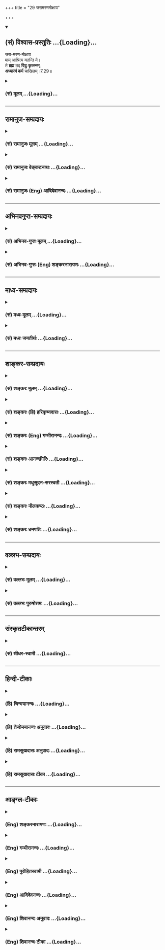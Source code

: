 +++
title = "29 जरामरणमोक्षाय"

+++
<div class="js_include" newlevelforh1="2" title="(सं) विश्वास-प्रस्तुतिः" unfilled url="/mahAbhAratam/vyAsaH/shlokashaH/06-bhIShma-parva/03-bhagavad-gItA-parva/saMskRtam/vishvAsa-prastutiH/07_jnAna-vijnAna-yogaH/29_jarAmaraNamoxAya.md">
<details open><summary><h2>(सं) विश्वास-प्रस्तुतिः ...{Loading}...</h2></summary>

जरा-मरण-मोक्षाय  
माम् आश्रित्य यतन्ति ये।  
ते **ब्रह्म** तद् **विदुः कृत्स्नम्**,  
**अध्यात्मं कर्म** चाखिलम्॥7.29॥
</details>
</div>
<div class="js_include collapsed" newlevelforh1="3" title="(सं) मूलम्" unfilled url="/mahAbhAratam/vyAsaH/shlokashaH/06-bhIShma-parva/03-bhagavad-gItA-parva/saMskRtam/mUlam/07_jnAna-vijnAna-yogaH/29_jarAmaraNamoxAya.md">
<details><summary><h3>(सं) मूलम् ...{Loading}...</h3></summary>

जरामरणमोक्षाय मामाश्रित्य यतन्ति ये।  
ते ब्रह्म तद्विदुः कृत्स्नमध्यात्मं कर्म चाखिलम्।।7.29।।
</details>
</div>


_________________
## रामानुज-सम्प्रदायः
<div class="js_include collapsed" newlevelforh1="3" title="(सं) रामानुजः मूलम्" unfilled url="/mahAbhAratam/vyAsaH/shlokashaH/06-bhIShma-parva/03-bhagavad-gItA-parva/saMskRtam/rAmAnujaH/mUlam/07_jnAna-vijnAna-yogaH/29_jarAmaraNamoxAya.md">
<details><summary><h3>(सं) रामानुजः मूलम् ...{Loading}...</h3></summary>

।।7.29।।**जरामरणमोक्षाय** प्रकृतिवियुक्तात्मस्वरूपदर्शनाय **माम्
आश्रित्य ये** यतन्ते **ते तद् ब्रह्म विदुः अध्यात्मं** च **कृत्स्नं
विदुः कर्म च अखिलं** विदुः।

</details>
</div>
<div class="js_include collapsed" newlevelforh1="3" title="(सं) रामानुजः वेङ्कटनाथः" unfilled url="/mahAbhAratam/vyAsaH/shlokashaH/06-bhIShma-parva/03-bhagavad-gItA-parva/saMskRtam/rAmAnujaH/venkaTanAthaH/07_jnAna-vijnAna-yogaH/29_jarAmaraNamoxAya.md">
<details><summary><h3>(सं) रामानुजः वेङ्कटनाथः ...{Loading}...</h3></summary>

  
  
।।7.29।। अथाष्टमाध्याये प्रपञ्चयिष्यमाणस्यार्थस्य प्रस्तावः श्लोकद्वयेन
क्रियत इत्याह अत्रेति। जरामरणमोक्षाय इत्येतावतो
निर्देशात्प्रकृतिवियुक्तात्मस्वरूपदर्शनायेत्युक्तम्। यतनमत्राराधनरूपं
विवक्षितम्। एषां ब्रह्माध्यात्मकर्मादीनां सप्तानां प्रश्नपूर्वकं
प्रपञ्चो भविष्यति। अत्रविदुः इति सिद्धवन्निर्देशो वर्तमानापदेशोऽपि
विद्ध्यर्थः।  
  

</details>
</div>
<div class="js_include collapsed" newlevelforh1="3" title="(सं) रामानुजः (Eng) आदिदेवानन्दः" unfilled url="/mahAbhAratam/vyAsaH/shlokashaH/06-bhIShma-parva/03-bhagavad-gItA-parva/saMskRtam/rAmAnujaH/english/AdidevAnandaH/07_jnAna-vijnAna-yogaH/29_jarAmaraNamoxAya.md">
<details><summary><h3>(सं) रामानुजः (Eng) आदिदेवानन्दः ...{Loading}...</h3></summary>

7.29 Those who take refuge in Me and strive for deliverance from old age and death, i.e., for the vision of the real nature of the self as distinct from the Prakrti, they know brahman (the pure individual self).
They also know all about the individual self, and the whole of Karma.
\[This attainment is known as Kaivalya, which means the aloofness of the self in absorption in Its own bliss.\]

</details>
</div>


_________________
## अभिनवगुप्त-सम्प्रदायः
<div class="js_include collapsed" newlevelforh1="3" title="(सं) अभिनव-गुप्तः मूलम्" unfilled url="/mahAbhAratam/vyAsaH/shlokashaH/06-bhIShma-parva/03-bhagavad-gItA-parva/saMskRtam/abhinava-guptaH/mUlam/07_jnAna-vijnAna-yogaH/29_jarAmaraNamoxAya.md">
<details><summary><h3>(सं) अभिनव-गुप्तः मूलम् ...{Loading}...</h3></summary>
<div class="js_include" includetitle="false" newlevelforh1="2" unfilled="" url="/mahAbhAratam/vyAsaH/shlokashaH/06-bhIShma-parva/02-bhagavad-gItA-parva/saMskRtam/abhinava-guptaH/mUlam/07_jnAna-vijnAna-yogaH/30_sAdhibhUtAdhidaiv.md"></div>
</details>
</div>
<div class="js_include collapsed" newlevelforh1="3" title="(सं) अभिनव-गुप्तः (Eng) शङ्करनारायणः" unfilled url="/mahAbhAratam/vyAsaH/shlokashaH/06-bhIShma-parva/03-bhagavad-gItA-parva/saMskRtam/abhinava-guptaH/english/shankaranArAyaNaH/07_jnAna-vijnAna-yogaH/29_jarAmaraNamoxAya.md">
<details><summary><h3>(सं) अभिनव-गुप्तः (Eng) शङ्करनारायणः ...{Loading}...</h3></summary>

7.29 See Comment under 7.30

</details>
</div>


_________________
## माध्व-सम्प्रदायः
<div class="js_include collapsed" newlevelforh1="3" title="(सं) मध्वः मूलम्" unfilled url="/mahAbhAratam/vyAsaH/shlokashaH/06-bhIShma-parva/03-bhagavad-gItA-parva/saMskRtam/madhvaH/mUlam/07_jnAna-vijnAna-yogaH/29_jarAmaraNamoxAya.md">
<details><summary><h3>(सं) मध्वः मूलम् ...{Loading}...</h3></summary>

।।7.29।। जरामरणमोक्षाय इत्यन्यकामव्यावृत्त्यर्थं मोक्षे सक्तिस्तुत्यर्थ
वा न विधिःमुमुक्षोरमुमुक्षुस्तु वरो ह्येकान्तभक्तिभाक् इति
इतरस्तुतेर्नारदीये। नात्यन्तिकमिति च। देवानां
गुणलिङ्गानामानुश्राविककर्मणाम्। सत्त्व एवैकमनसो वृत्तिः स्वाभाविकी तु
या। अनिमित्ता भगवति भक्तिः सिद्धेर्गरीयसी। जरयत्याशु या कोशं निगीर्णमनलो
यथा 3।25।3233 इति लक्षणाच्च भागवते। आह चसर्वे वेदास्तु देवार्था देवा
नारायणार्थकाः। नारायणस्तु मोक्षार्थो मोक्षो नान्यार्थ इष्यते। एवं
मध्यमभक्तानामेकान्तानां न कस्यचित्। अर्थे नारायणो देवः
सर्वमन्यत्तदर्थकम् इति गीताकल्पे। त एव च विदुः। यमेवैष वृणुते
कठो.2।22मुंडो.2।3 इति श्रुतेः।

</details>
</div>
<div class="js_include collapsed" newlevelforh1="3" title="(सं) मध्वः जयतीर्थः" unfilled url="/mahAbhAratam/vyAsaH/shlokashaH/06-bhIShma-parva/03-bhagavad-gItA-parva/saMskRtam/madhvaH/jayatIrthaH/07_jnAna-vijnAna-yogaH/29_jarAmaraNamoxAya.md">
<details><summary><h3>(सं) मध्वः जयतीर्थः ...{Loading}...</h3></summary>

।।7.29।। मां भजन्ते 7।18 इत्युक्तानुवादेन फलमुच्यते। तत्रजरामरणमोक्षाय
इत्यनुक्तस्यानुवादासम्भवादप्राप्तत्वेन विध्यर्थं मद्भजनं च
जरामरणमोक्षोद्देशेन कार्यमित्येवं प्रतीतिनिरासार्थमाह **जरे**ति। लक्षणया
स्वर्गादिकामनिवृत्तिरर्थोऽस्येति तथोक्तम्। मोक्षविषयासक्तिरन्यसक्तेः
प्रशस्तेतितत्स्तुत्यर्थं वा सर्वथा न विधिः। कुतः इत्यत आह
**मुमुक्षोरि**ति। इतरस्यामुमुक्षोर्भक्तस्य। न हि प्रशस्ते सत्यप्रशस्तं
नियन्तुं युक्तमिति भावः। इति चेतरस्तुतेरिति सम्बन्धः।
प्रकारभेदात्पृथगुक्तिः। इतश्च न मोक्षकामविधिरित्याह **देवानामि**ति।
सत्त्व एवैकमनसः शुद्धसात्त्विकस्य पुंसो देवानामिन्द्रियाणां गुणलिङ्गानां
गन्धाद्युपलब्धिलक्षणगुणानुमेयानाम् तथा वचनादिक्रियानुमेयानां च
आनुश्राविककर्मणां वैदिकानुष्ठान कारणानाम्। या भगवत्यनिमित्ता
फलोद्देशरहिता केवलं स्वाभाविकी निरवधिकस्नेहरूपस्वभावनिर्वृत्ता वृत्तिः
सा भक्तिः सा च सकामभक्त्या जातायाः सिद्धेर्मुक्तेरपिगरीयसी। या सा
कामनाभावेऽपि कोशं लिङ्गशरीरं स्वभावादेव जरयत्यनलवदित्यनिमित्तत्वस्य
भक्तिलक्षणत्वेनोक्तत्वाच्चेत्यर्थः। न हि लक्षणवैकल्यं विधेयमिति भावः। आह
च स्पष्टमेतदन्यत्र। देवार्थाः देवप्रतिपत्त्यर्थाः। प्रतिपन्ना देवा
नारायणज्ञानार्थाः। मोक्षार्थे ज्ञातव्यः। नान्यार्थः परः पुरुषार्थः।
मध्यमभक्तानां चित्तवृत्तिः। एकान्तानां नियतानामुत्तमभक्तानां न
कस्यचिदर्थे स एव परमपुरुषार्थः। ननुमामेव ये प्रपद्यन्ते 7।14
इत्युक्तत्वात्ते ब्रह्म तद्विदुः इति पुनरुक्तमित्यत आह **त एवे**ति।
अन्योपायनिवृत्त्यर्थमेतदित्यर्थः। स्यादेवं व्याख्यानम् यदि भगवद्भजनेनं
विना ज्ञानस्यान्योपायाभावः प्रमितः स्यात्। स एव कुतः इत्यत आह **यमि**ति।
भक्तमेव च वृणुत इति च प्रसिद्धम्।

</details>
</div>


_________________
## शाङ्कर-सम्प्रदायः
<div class="js_include collapsed" newlevelforh1="3" title="(सं) शङ्करः मूलम्" unfilled url="/mahAbhAratam/vyAsaH/shlokashaH/06-bhIShma-parva/03-bhagavad-gItA-parva/saMskRtam/shankaraH/mUlam/07_jnAna-vijnAna-yogaH/29_jarAmaraNamoxAya.md">
<details><summary><h3>(सं) शङ्करः मूलम् ...{Loading}...</h3></summary>

।।7.29।। **जरामरणमोक्षाय** जरामरणयोः मोक्षार्थं **मां** परमेश्वरम्
**आश्रित्य** मत्समाहितचित्ताः सन्तः **यतन्ति** प्रयतन्ते **ये ते** यत्
**ब्रह्म** परं **तत् विदुः कृत्स्नं** समस्तम् **अध्यात्मं**
प्रत्यगात्मविषयं वस्तु तत् विदुः **कर्म च अखिलं** समस्तं विदुः।।

</details>
</div>
<div class="js_include collapsed" newlevelforh1="3" title="(सं) शङ्करः (हि) हरिकृष्णदासः" unfilled url="/mahAbhAratam/vyAsaH/shlokashaH/06-bhIShma-parva/03-bhagavad-gItA-parva/saMskRtam/shankaraH/hindI/harikRShNadAsaH/07_jnAna-vijnAna-yogaH/29_jarAmaraNamoxAya.md">
<details><summary><h3>(सं) शङ्करः (हि) हरिकृष्णदासः ...{Loading}...</h3></summary>

।।7.29।। वे किसलिये भजते हैं सो कहते हैं जो पुरुष जरा और मृत्युसे छूटनेके
लिये मुझ परमेश्वरका आश्रय लेकर अर्थात् मुझमें चित्तको समाहित करके
प्रयत्न करते हैं वे जो परब्रह्म है उसको जानते हैं एवं समस्त अध्यात्म
अर्थात् अन्तरात्मविषयकवस्तुको और अखिल समस्त कर्मको भी जानते हैं।

</details>
</div>
<div class="js_include collapsed" newlevelforh1="3" title="(सं) शङ्करः (Eng) गम्भीरानन्दः" unfilled url="/mahAbhAratam/vyAsaH/shlokashaH/06-bhIShma-parva/03-bhagavad-gItA-parva/saMskRtam/shankaraH/english/gambhIrAnandaH/07_jnAna-vijnAna-yogaH/29_jarAmaraNamoxAya.md">
<details><summary><h3>(सं) शङ्करः (Eng) गम्भीरानन्दः ...{Loading}...</h3></summary>

7.29 Ye, those who; yatanti, strive; asritya, by resorting; mam, to Me,
the supreme God, by having their minds absorbed in Me;
jara-marana-moksaya, for becoming free from old age and death; te, they;
viduh, know; tat, that; brahma, Brahman, which is the Supreme; they know
krtsnam, everything; about adhyatmam, the individual Self, that
indwelling intity; ca, and; they know akhiliam, all; about karma,
actions.

</details>
</div>
<div class="js_include collapsed" newlevelforh1="3" title="(सं) शङ्करः आनन्दगिरिः" unfilled url="/mahAbhAratam/vyAsaH/shlokashaH/06-bhIShma-parva/03-bhagavad-gItA-parva/saMskRtam/shankaraH/AnandagiriH/07_jnAna-vijnAna-yogaH/29_jarAmaraNamoxAya.md">
<details><summary><h3>(सं) शङ्करः आनन्दगिरिः ...{Loading}...</h3></summary>

।।7.29।। यथोक्तानामधिकारिणां भगवद्भजनफलं प्रश्नद्वारा दर्शयति **ते
किमर्थमिति।** जरामरणादिलक्षणो यो बन्धस्तद्विश्लेषार्थं
भगवद्भजनमित्यर्थः। संप्रति सगुणस्य सप्रपञ्चस्य मध्यमानुग्रहार्थं
ध्येयत्वमाह **मामाश्रित्येति।** जरादिसंसारनिवृत्त्यर्थं निर्गुणं
निष्प्रपञ्चं मामुत्तमाधिकारिणो जानन्तीत्युक्तंमामेव ये प्रपद्यन्ते
इत्यादावित्याह **जरेति।** मध्यमाधिकारिणः प्रत्याह **मामेति।**
परमेश्वराश्रयणं नाम विषयविमुखत्वेन भगवदेकनिष्ठत्वमित्याह
**मत्समाहितेति।** प्रयतनं भगवन्निष्ठासिद्ध्यर्थं बहिरङ्गाणां
यज्ञादीनामन्तरङ्गाणां च श्रवणादीनामनुष्ठानम्। प्रागुक्तं जगदुपादानं परं
ब्रह्म। कथं ब्रह्म विदुरित्यपेक्षायां समस्ताध्यात्मवस्तुत्वेन
सकलकर्मत्वेन च तद्विदुरित्याह **कृत्स्नमिति।**

</details>
</div>
<div class="js_include collapsed" newlevelforh1="3" title="(सं) शङ्करः मधुसूदन-सरस्वती" unfilled url="/mahAbhAratam/vyAsaH/shlokashaH/06-bhIShma-parva/03-bhagavad-gItA-parva/saMskRtam/shankaraH/madhusUdana-sarasvatI/07_jnAna-vijnAna-yogaH/29_jarAmaraNamoxAya.md">
<details><summary><h3>(सं) शङ्करः मधुसूदन-सरस्वती ...{Loading}...</h3></summary>

।।7.29।। अथेदानीमर्जुनस्य प्रश्नमुत्थापयितुं सूत्रभूतौ श्लोकावुच्येते।
अनयोरेव वृत्तिस्थानीय उत्तरोऽध्यायो भविष्यति ये संसारदुःखान्निर्विण्णा
जरामरणमोक्षाय जरामरणादिविविधदुःसंहसंसारदुःखनिरासाय तदेकहेतुं मां सगुणं
भगवन्तमाश्रित्येतरसर्ववैमुख्येन शरणं गत्वा यतन्ति यतन्ते मदर्पितानि
फलाभिसन्धिशून्यानि विहितानि कर्माणि कुर्वन्ति ते क्रमेण शुद्धान्तःकरणाः
सन्तस्तज्जगत्कारणं मायाधिष्ठानं शुद्धं परं ब्रह्म निर्गुणं तत्पदलक्ष्यं
मां विदुः। तथात्मानं शरीरमधिकृत्य प्रकाशमानं कृत्स्नमुपाध्यपरिच्छिन्नं
त्वंपदलक्ष्यं विदुः। कर्म च तदुभयवेदनसाधनं गुरूपसदनश्रवणमननाद्यखिलं
निरवशेषं फलाव्यभिचारि विदुर्जानन्तीत्यर्थः।

</details>
</div>
<div class="js_include collapsed" newlevelforh1="3" title="(सं) शङ्करः नीलकण्ठः" unfilled url="/mahAbhAratam/vyAsaH/shlokashaH/06-bhIShma-parva/03-bhagavad-gItA-parva/saMskRtam/shankaraH/nIlakaNThaH/07_jnAna-vijnAna-yogaH/29_jarAmaraNamoxAya.md">
<details><summary><h3>(सं) शङ्करः नीलकण्ठः ...{Loading}...</h3></summary>

।।7.29।। ततश्च जरामरणयोः प्रवाहादात्मनो मोक्षाय मामाश्रित्य मयि
समाहितचेतसो भूत्वा ये यतन्ति यतन्ते ज्ञानलाभाय वेदान्तश्रवणादौ ते तत्
सर्ववेदान्तप्रसिद्धं कृत्स्नं ब्रह्म विदुः। विराडाद्युपासका
ह्यकृत्स्नब्रह्मविदः। सूत्रकारणयोर्निष्कलस्य चाज्ञानात्
श्रीगोपालबालोपासकास्तु तत्पदलक्ष्यकृत्स्नब्रह्मविदोऽतस्तेऽध्यात्मादिकं
कात्स्न्र्येन जानन्ति। सर्वविदो भवन्तीत्यर्थः। अनेनयज्ज्ञात्वा नेह
भूयोऽन्यज्ज्ञातव्यमवशिष्यते इत्येकविज्ञानात्सर्वविज्ञानप्रतिज्ञा या
पूर्वं कृता तस्या उपसंहारो दर्शितः। अध्यात्मं आत्मनि शरीरे स्थितं
प्रत्यगात्मविषयं वस्तु शुद्धं त्वंपदार्थमित्यर्थः। कर्म च
तत्त्वंपदार्थज्ञानयोः साधनं श्रवणादिकं सर्वं विदुः।

</details>
</div>
<div class="js_include collapsed" newlevelforh1="3" title="(सं) शङ्करः धनपतिः" unfilled url="/mahAbhAratam/vyAsaH/shlokashaH/06-bhIShma-parva/03-bhagavad-gItA-parva/saMskRtam/shankaraH/dhanapatiH/07_jnAna-vijnAna-yogaH/29_jarAmaraNamoxAya.md">
<details><summary><h3>(सं) शङ्करः धनपतिः ...{Loading}...</h3></summary>

।।7.29।। किमर्थ भजन्तीत्यत आह जरामरणमोक्षाय मां परमेश्वरं सगुणमाश्रित्य
ये पापहिताः पुण्यकर्माणो द्वन्द्वमोहविनिर्मुक्ताः दृढव्रताः सन्तो यतन्ति
यतन्ते ते यत्परं ब्रह्म तद्विदुः। तथा कृत्स्त्रमध्यात्मं
प्रत्यगात्मविषयं वस्तु कर्म च वक्ष्यमाणम्। यत्तु कर्म च तदुभयवेदनसाधनं
गुरुपसदश्रवणमननाद्यखिलं निरवशेषं फलाव्यभिचारीति केचित्।
तन्न। भूतभावोद्भवकरो विसर्गः कर्मसंज्ञितः इति मूलतद्भाष्यस्य
यागदानहोमात्मकं वैदिकं कर्मेत्यादिस्वोक्तेश्च विरोधस्य स्पष्टत्वादखिलं
प्रपञ्चं ब्रह्मानन्यं सर्वं विदुः। तथा चैवंज्ञानिनो
जरामरणादिलक्षणात्संसारान्मुच्यन्त इति।

</details>
</div>


_________________
## वल्लभ-सम्प्रदायः
<div class="js_include collapsed" newlevelforh1="3" title="(सं) वल्लभः मूलम्" unfilled url="/mahAbhAratam/vyAsaH/shlokashaH/06-bhIShma-parva/03-bhagavad-gItA-parva/saMskRtam/vallabhaH/mUlam/07_jnAna-vijnAna-yogaH/29_jarAmaraNamoxAya.md">
<details><summary><h3>(सं) वल्लभः मूलम् ...{Loading}...</h3></summary>

।।7.29।। एवं पूर्वोक्तेषु चतुर्षु भजमानेषु ज्ञानिभक्तानामुत्कर्ष उक्तः
आर्त्तार्थार्थिनस्तु भगवतः सकाशात्फलं प्राप्य पश्चान्मुमुक्षवो भूत्वा
जिज्ञासवो भवन्ति तेषां ज्ञानिनां च फलं
वदंस्तत्साधनीभूतज्ञानविशेषोपादेयानर्जुनस्य तज्जिज्ञासोत्पादनार्थं
भगवान्प्रस्तौति द्वाभ्यां जरामरणमोक्षायेति। जरामरणतो मोक्षो हि
ब्रह्मात्मज्ञान एवेति तदर्थं मुमुक्षवो मामाश्रित्य प्रपद्य यतन्ति यतयो
ये आत्मतत्त्वजिज्ञासवस्ते ब्रह्म परमं तदक्षरं विदुरध्यात्मं आत्माधिगतं
स्वभावं च विदुरखिलं कर्म च।

</details>
</div>
<div class="js_include collapsed" newlevelforh1="3" title="(सं) वल्लभः पुरुषोत्तमः" unfilled url="/mahAbhAratam/vyAsaH/shlokashaH/06-bhIShma-parva/03-bhagavad-gItA-parva/saMskRtam/vallabhaH/puruShottamaH/07_jnAna-vijnAna-yogaH/29_jarAmaraNamoxAya.md">
<details><summary><h3>(सं) वल्लभः पुरुषोत्तमः ...{Loading}...</h3></summary>

  
  
।।7.29।। एवं भजनप्रवृत्ता मां जानन्तीत्याह जरामरणेति। जरामरणयोः
भगवद्भजनप्रतिबन्धकभगवद्विस्मरणरूपयोर्मोक्षाय निवारणार्थं मामाश्रित्य
अनन्यैकचित्तेन ये यतन्ति भजनार्थं यत्नं कुर्वन्ति भजन्ति वा ते तत् परं
ब्रह्म पुरुषोत्तमात्मकं विदुः जानन्ति। कृत्स्नं पूर्णमध्यात्मं भजनौपयिकं
साधनरूपं विदुः। च पुनः कर्म सेवारूपं तत्साधनात्मकमखिलं भावादियुक्तं
जानन्तीत्यर्थः।  
  

</details>
</div>


_________________
## संस्कृतटीकान्तरम्
<div class="js_include collapsed" newlevelforh1="3" title="(सं) श्रीधर-स्वामी" unfilled url="/mahAbhAratam/vyAsaH/shlokashaH/06-bhIShma-parva/03-bhagavad-gItA-parva/saMskRtam/shrIdhara-svAmI/07_jnAna-vijnAna-yogaH/29_jarAmaraNamoxAya.md">
<details><summary><h3>(सं) श्रीधर-स्वामी ...{Loading}...</h3></summary>

।।7.29।। एवं च मां भजन्तस्ते सर्वं विज्ञेयं विज्ञाय कृतार्था भवन्तीत्याह
**जरामरणेति।** जरामरणयोर्निरासार्थं मामाश्रित्य ये प्रयतन्ते ते तत्परं
ब्रह्म विदुः कृत्स्नमध्यात्मं च विदुः येन तत्प्राप्तव्यं तं
देहादिव्यतिरिक्तं शुद्धमात्मानं च जानन्तीत्यर्थः। तत्साधनभूतमखिलं
सरहस्यं कर्मं च जानन्ति।

</details>
</div>


_________________
## हिन्दी-टीकाः
<div class="js_include collapsed" newlevelforh1="3" title="(हि) चिन्मयानन्दः" unfilled url="/mahAbhAratam/vyAsaH/shlokashaH/06-bhIShma-parva/03-bhagavad-gItA-parva/hindI/chinmayAnandaH/07_jnAna-vijnAna-yogaH/29_jarAmaraNamoxAya.md">
<details><summary><h3>(हि) चिन्मयानन्दः ...{Loading}...</h3></summary>

।।7.29।। चित्तशुद्धि तथा ध्यानसाधना का प्रयोजन है जरा और मरण से मुक्ति
पाना। आधुनिक काल में भी मनुष्य ऐसे उपायों को खोजने का प्रयत्न कर रहा है
जिसके द्वारा जरा और मरण से मुक्ति मिल सके। उसकी अमृत्व की कल्पना यह है
कि इस भौतिक देह का अस्तित्व सदा बना रहे परन्तु अध्यात्म शास्त्र में इसे
अमृतत्त्व नहीं कहा है और न देह के नित्य अस्तित्व को जीवन का लक्ष्य बताया
है। प्राणिमात्र के लिए जन्म वृद्धि व्याधि क्षय और मरण ये विकार अवश्यंभावी
हैं। ये सभी विकार या परिवर्तन मनुष्य को असह्य पीड़ा दायक होते हैं। इनके
अभाव में मनुष्य का जीवन अखण्ड आनन्दमय होता है। ध्यानाभ्यास में साधक का
प्रयत्न इन परिवर्तनशील उपाधियों के साथ हुए तादात्म्य से ऊपर उठकर
कालत्रयातीत मुक्त आत्मस्वरूप में स्थिति प्राप्त करने का होता है। योग्यता
सम्पन्न साधक आत्मा का ध्यान करके अपने शुद्ध चैतन्य स्वरूप का साक्षात्कार
करता है कि यह आत्मा मैं हूँ। यह आत्मा ही वह परम सत्य है जो समस्त
ब्रह्माण्ड का अधिष्ठान है जिसे वेदान्त में ब्रह्म की संज्ञा दी गई है।
आत्मसाक्षात्कार का अर्थ ही ब्रह्मस्वरूप बनना है क्योंकि व्यक्ति की आत्मा
ही भूतमात्र की आत्मा है। सत्य के इस अद्वैत को यहाँ इस प्रकार सूचित किया
गया है कि जो साधक मुझ आत्मस्वरूप पर ध्यान करते हैं वे ब्रह्म को जानते
हैं। ज्ञानी पुरुष के विषय में श्रीकृष्ण कहते हैं कि वह न केवल सर्वव्यापी
आत्मा का ज्ञाता है बल्कि स्वयं की सम्पूर्ण अध्यात्म अर्थात् मनोवैज्ञानिक
शक्तियों का भी ज्ञाता है तथा वह सभी कर्मों में कुशल होता है। इस कथन से
यह स्पष्ट होता है कि आत्मानुभवी पुरुष जगत् व्यवहार में अकुशल और मूढ़
नहीं होता। अनुभवी पुरुषों का मत है कि केवल वही पुरुष वास्तविक अर्थ में
जगत् की सेवा कर सकता है जिसे लोगों के मनोविज्ञान का पूर्ण ज्ञान है तथा
अपने मन पर पूर्ण संयम है। सत्य का गीत गाने के लिए ऐसा पूर्णत्व प्राप्त
व्यक्ति ही योग्यतम माध्यम है और ऐसे व्यक्ति का सुसंगठित और समस्त कार्यों
में कुशल होना आवश्यक है। ज्ञानी पुरुषों के विषय में ही आगे कहते हैं

</details>
</div>
<div class="js_include collapsed" newlevelforh1="3" title="(हि) तेजोमयानन्दः अनुवादः" unfilled url="/mahAbhAratam/vyAsaH/shlokashaH/06-bhIShma-parva/03-bhagavad-gItA-parva/hindI/tejomayAnandaH/anuvAdaH/07_jnAna-vijnAna-yogaH/29_jarAmaraNamoxAya.md">
<details><summary><h3>(हि) तेजोमयानन्दः अनुवादः ...{Loading}...</h3></summary>

।।7.29।। जो मेरे शरणागत होकर जरा और मरण से मुक्ति पाने के लिए यत्न करते
हैं, वे पुरुष उस ब्रह्म को, सम्पूर्ण अध्यात्म को और सम्पूर्ण कर्म को
जानते हैं।।

</details>
</div>
<div class="js_include collapsed" newlevelforh1="3" title="(हि) रामसुखदासः अनुवादः" unfilled url="/mahAbhAratam/vyAsaH/shlokashaH/06-bhIShma-parva/03-bhagavad-gItA-parva/hindI/rAmasukhadAsaH/anuvAdaH/07_jnAna-vijnAna-yogaH/29_jarAmaraNamoxAya.md">
<details><summary><h3>(हि) रामसुखदासः अनुवादः ...{Loading}...</h3></summary>

।।7.29।। जरा (वृद्धावस्था) और मरण (मृत्यु) से मोक्ष पानेके लिये जो
मेरा आश्रय लेकर प्रयत्न करते हैं, वे उस ब्रह्मको, सम्पूर्ण अध्यात्मको और
सम्पूर्ण कर्मको भी जान जाते हैं।

</details>
</div>
<div class="js_include collapsed" newlevelforh1="3" title="(हि) रामसुखदासः टीका" unfilled url="/mahAbhAratam/vyAsaH/shlokashaH/06-bhIShma-parva/03-bhagavad-gItA-parva/hindI/rAmasukhadAsaH/TIkA/07_jnAna-vijnAna-yogaH/29_jarAmaraNamoxAya.md">
<details><summary><h3>(हि) रामसुखदासः टीका ...{Loading}...</h3></summary>

।।7.29।।***व्याख्या***--'**जरामरणमोक्षाय मामाश्रित्य यतन्ति ये'--**यहाँ
जरा (वृद्धावस्था) और मरणसे मुक्ति पानेका तात्पर्य यह नहीं है कि ब्रह्म
अध्यात्म और कर्मका ज्ञान होनेपर वृद्धावस्था नहीं होगी शरीरकी मृत्यु नहीं
होगी। इसका तात्पर्य यह है कि बोध होनेके बाद शरीरमें आनेवाली वृद्धावस्था
और मृत्यु तो आयेगी ही पर ये दोनों अवस्थाएँ उसको दुःखी नहीं कर सकेंगी।
जैसे तेरहवें अध्यायके चौंतीसवें श्लोकमें  
  
**'भूतप्रकृतिमोक्षम्'**कहनेका तात्पर्य भूत और प्रकृति अर्थात् कार्य और
कारणसे सम्बन्धविच्छेद होनेमें है ऐसे ही यहाँ '**जरामरणमोक्षाय'**कहनेका
तात्पर्य जरा मृत्यु आदि शरीरके विकारोंसे सम्बन्धविच्छेद होनेमें है। जैसे
कोई युवा पुरुष है तो उसकी अभी न वृद्धावस्था है और न मृत्यु है अतः वह
जरामरणसे अभी मुक्त है। परन्तु वास्तवमें वह जरामरणसे मुक्त नहीं है
क्योंकि जरामरणके कारण शरीरके साथ जबतक सम्बन्ध है तबतक जरामरणसे रहित होते
हुए भी वह इनसे मुक्त नहीं है। परन्तु जो जीवन्मुक्त महापुरुष हैं उनके
शरीरमें जरा और मरण होनेपर भी वे इनसे मुक्त हैं। अतः जरामरणसे मुक्त
होनेका तात्पर्य है जिसमें जरा और मरण होते हैं ऐसे प्रकृतिके कार्य शरीरके
साथ सर्वथा सम्बन्धविच्छेद होना। जब मनुष्य शरीरके साथ तादात्म्य (मैं यही
हूँ) मान लेता है तब शरीरके वृद्ध होनेपर मैं वृद्ध हो गया और शरीरके
मरनेको लेकर मैं मर जाऊँगा ऐसा मानता है। यह मान्यता शरीर मैं हूँ और शरीर
मेरा है इसीपर टिकी हुई है। इसलिये तेरहवें अध्यायके आठवें श्लोकमें आया है
'**जन्ममृत्युजराव्याधिदुःखदोषानुदर्शनम्'**अर्थात् जन्म मृत्यु जरा और
व्याधिमें दुःखरूप दोषोंको देखना इसका तात्पर्य है कि शरीरके साथ मैं और
मेरापन का सम्बन्ध न रहे। जब मनुष्य मैं और मेरापन से मुक्त हो जायगा तब वह
जरा मरण आदिसे भी मुक्त हो जायगा क्योंकि शरीरके साथ माना हुआ सम्बन्ध ही
वास्तवमें जन्मका कारण है-- '**कारणं गुणसङ्गोऽस्य सदसद्योनिजन्मसु'**
(गीता 13। 21)। वास्तवमें इसका शरीरके साथ सम्बन्ध नहीं है तभी सम्बन्ध
मिटता है। मिटता वही है जो वास्तवमें नहीं होता। यहाँ '**मामाश्रित्य यतन्ति
ये'** पदोंमें आश्रय लेना और यत्न करना इन दो बातोंको कहनेका तात्पर्य है
कि मनुष्य अगर स्वयं यत्न करता है तो अभिमान आता है कि मैंने ऐसा कर लिया
जिससे ऐसा हो गया और अगर स्वयं यत्न न करके भगवान्के आश्रयसे सब कुछ हो
जायगा ऐसा मानता है तो वह आलस्य और प्रमादमें तथा संग्रह और भोगमें लग जाता
है। इसलिये यहाँ दो बातें बतायीं कि शास्त्रकी आज्ञाके अनुसार स्वयं
तत्परतासे उद्योग करे और उस उद्योगके होनेमें तथा उद्योगकी सफलतामें कारण
भगवान्को माने। जो नित्यनिरन्तर वियुक्त हो रहा है ऐसे शरीरसंसारको मनुष्य
प्राप्त और स्थायी मान लेता है। जबतक वह शरीर और संसारको स्थायी मानकर उसे
महत्ता देता रहता है तबतक साधन करनेपर भी उसको भगवत्प्राप्ति नहीं होती।
अगर वह शरीरसंसारको स्थायी न माने और उसको महत्त्व न दे तो
भगवत्प्राप्तिमें देरी नहीं लगेगी। अतः इन दोनों बाधाओँको अर्थात्
शरीरसंसारकी स्वतन्त्र सत्ताको और महत्ताको विचारपूर्वक हटाना ही यत्न करना
है। परन्तु जो भगवान्का आश्रय लेकर यत्न करते हैं वे श्रेष्ठ हैं। उनका तो
यही भाव रहता है कि उस प्रभुकी कृपासे ही साधनभजन हो रहा है। भगवान्की
कृपाका आश्रय लेनेसे और अपने बलका अभिमान न करनेसे वे भगवान्के समग्ररूपको
जान लेते हैं। जो भगवान्का आश्रय न लेकर अपना कल्याण चाहते हुए उद्योग करते
हैं उनको अपनेअपने साधनके अनुसार भगवत्स्वरूपका बोध तो हो जाता है पर
भगवान्के समग्ररूपका बोध उनको नहीं होता। जैसे कोई प्राणायाम आदिके द्वारा
योगका अभ्यास करता है तो उसको अणिमा महिमा आदि सिद्धियाँ मिलती हैं और उनसे
ऊँचा उठनेपर परमात्माके निराकारस्वरूपका बोध होता है अथवा अपने स्वरूपमें
स्थिति होती है। ऐसे ही बौद्ध जैन आदि सम्प्रदायोंमें चलनेवाले जितने
मनुष्य हैं जो कि ईश्वरको नहीं मानते वे भी अपनेअपने सम्प्रदायके
सिद्धान्तोंके अनुसार साधन करके असत्जडरूप संसारसे सम्बन्धविच्छेद करके
मुक्त हो जाते हैं। परन्तु जो संसारसे विमुख होकर भगवान्का आश्रय लेकर यत्न
करते हैं उनको भगवान्के समग्ररूपका बोध होकर भगवत्प्रेमकी प्राप्ति हो जाती
है यह विलक्षणता बतानेके लिये ही भगवान्ने यहाँ '**मामाश्रित्य यतन्ति
ये'** कहा है।

</details>
</div>


_________________
## आङ्ग्ल-टीकाः
<div class="js_include collapsed" newlevelforh1="3" title="(Eng) शङ्करनारायणः" unfilled url="/mahAbhAratam/vyAsaH/shlokashaH/06-bhIShma-parva/03-bhagavad-gItA-parva/english/shankaranArAyaNaH/07_jnAna-vijnAna-yogaH/29_jarAmaraNamoxAya.md">
<details><summary><h3>(Eng) शङ्करनारायणः ...{Loading}...</h3></summary>

7.29. Those, who, relying on Me, strive to achieve freedom from old age and death-they realise all to be the Brahman and realise all the actions governing the Self.

</details>
</div>
<div class="js_include collapsed" newlevelforh1="3" title="(Eng) गम्भीरानन्दः" unfilled url="/mahAbhAratam/vyAsaH/shlokashaH/06-bhIShma-parva/03-bhagavad-gItA-parva/english/gambhIrAnandaH/07_jnAna-vijnAna-yogaH/29_jarAmaraNamoxAya.md">
<details><summary><h3>(Eng) गम्भीरानन्दः ...{Loading}...</h3></summary>

7.29 Those who strive by resorting to Me for becoming free from old age and death, they know that Brahman, everything about the individual Self,
and all about actions. \[They know Brahman as being all the individual entities and all actions. This verse prescribes meditation on the alified Brahman for aspirants of the middle class. Verses beginning with the 14the speak about the reaization of the unalified Brahman by aspirants of the highest class.\]

</details>
</div>
<div class="js_include collapsed" newlevelforh1="3" title="(Eng) पुरोहितस्वामी" unfilled url="/mahAbhAratam/vyAsaH/shlokashaH/06-bhIShma-parva/03-bhagavad-gItA-parva/english/purohitasvAmI/07_jnAna-vijnAna-yogaH/29_jarAmaraNamoxAya.md">
<details><summary><h3>(Eng) पुरोहितस्वामी ...{Loading}...</h3></summary>

7.29 Those who make Me their refuge, who strive for liberation from decay and Death, they realise the Supreme Spirit, which is their own real Self, and in which all action finds its consummation.

</details>
</div>
<div class="js_include collapsed" newlevelforh1="3" title="(Eng) आदिदेवनन्दः" unfilled url="/mahAbhAratam/vyAsaH/shlokashaH/06-bhIShma-parva/03-bhagavad-gItA-parva/english/AdidevanandaH/07_jnAna-vijnAna-yogaH/29_jarAmaraNamoxAya.md">
<details><summary><h3>(Eng) आदिदेवनन्दः ...{Loading}...</h3></summary>

7.29 Those who take refuge in Me and strive for deliverance from old age and death, know brahman (or the self) all about the nature of that self,
and the entire Karma (or activities leading to rirth).

</details>
</div>
<div class="js_include collapsed" newlevelforh1="3" title="(Eng) शिवानन्दः अनुवादः" unfilled url="/mahAbhAratam/vyAsaH/shlokashaH/06-bhIShma-parva/03-bhagavad-gItA-parva/english/shivAnandaH/anuvAdaH/07_jnAna-vijnAna-yogaH/29_jarAmaraNamoxAya.md">
<details><summary><h3>(Eng) शिवानन्दः अनुवादः ...{Loading}...</h3></summary>

7.29 Those who strive for liberation from old age and death, taking refuge in Me, realise in full ï1thatï1 Brahman, the whole knowledge of the Self and all action.

</details>
</div>
<div class="js_include collapsed" newlevelforh1="3" title="(Eng) शिवानन्दः टीका" unfilled url="/mahAbhAratam/vyAsaH/shlokashaH/06-bhIShma-parva/03-bhagavad-gItA-parva/english/shivAnandaH/TIkA/07_jnAna-vijnAna-yogaH/29_jarAmaraNamoxAya.md">
<details><summary><h3>(Eng) शिवानन्दः टीका ...{Loading}...</h3></summary>

7.29 जरामरणमोक्षाय for liberation from old age and death; माम् Me;
आश्रित्य having taken refuge in; यतन्ति strive; ये who; ते they; ब्रह्म
Brahman; तत् that; विदुः know; कृत्स्नम् the whole; अध्यात्मम् knowledge of the Self; कर्म action; च and; अखिलम् whole.Commentary They attain to the full knowledge of the Self or perfect knowledge of Brahman. They attain to the Bhuma or the Highest or the Unconditioned. All their doubts are totally destroyed. They fully realise now; All is Vaasudeva.
All indeed is Brahman. There is no such thing as diversity.They are not rorn here and have thus conered old age and death. They are liberated here and now.

</details>
</div>

